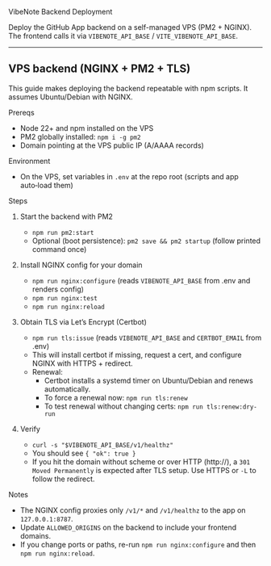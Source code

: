 VibeNote Backend Deployment

Deploy the GitHub App backend on a self-managed VPS (PM2 + NGINX). The frontend calls it via `VIBENOTE_API_BASE` / `VITE_VIBENOTE_API_BASE`.

---

## VPS backend (NGINX + PM2 + TLS)

This guide makes deploying the backend repeatable with npm scripts. It assumes Ubuntu/Debian with NGINX.

Prereqs

- Node 22+ and npm installed on the VPS
- PM2 globally installed: `npm i -g pm2`
- Domain pointing at the VPS public IP (A/AAAA records)

Environment

- On the VPS, set variables in `.env` at the repo root (scripts and app auto‑load them)

Steps

1. Start the backend with PM2

   - `npm run pm2:start`
   - Optional (boot persistence): `pm2 save && pm2 startup` (follow printed command once)

2. Install NGINX config for your domain

   - `npm run nginx:configure` (reads `VIBENOTE_API_BASE` from .env and renders config)
   - `npm run nginx:test`
   - `npm run nginx:reload`

3. Obtain TLS via Let’s Encrypt (Certbot)

   - `npm run tls:issue` (reads `VIBENOTE_API_BASE` and `CERTBOT_EMAIL` from .env)
   - This will install certbot if missing, request a cert, and configure NGINX with HTTPS + redirect.
   - Renewal:
     - Certbot installs a systemd timer on Ubuntu/Debian and renews automatically.
     - To force a renewal now: `npm run tls:renew`
     - To test renewal without changing certs: `npm run tls:renew:dry-run`

4. Verify
   - `curl -s "$VIBENOTE_API_BASE/v1/healthz"`
   - You should see `{ "ok": true }`
   - If you hit the domain without scheme or over HTTP (http://), a `301 Moved Permanently` is expected after TLS setup. Use HTTPS or `-L` to follow the redirect.

Notes

- The NGINX config proxies only `/v1/*` and `/v1/healthz` to the app on `127.0.0.1:8787`.
- Update `ALLOWED_ORIGINS` on the backend to include your frontend domains.
- If you change ports or paths, re-run `npm run nginx:configure` and then `npm run nginx:reload`.
